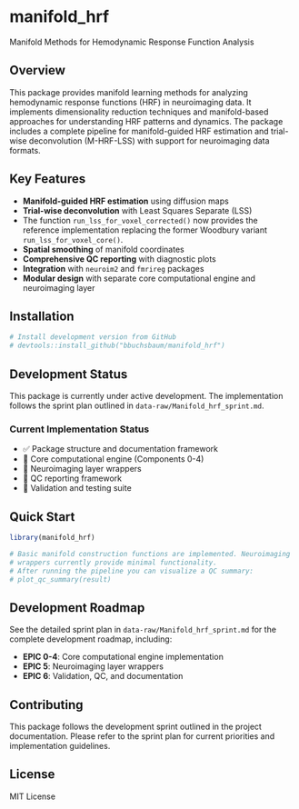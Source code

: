 # manifold_hrf

Manifold Methods for Hemodynamic Response Function Analysis

## Overview

This package provides manifold learning methods for analyzing hemodynamic response functions (HRF) in neuroimaging data. It implements dimensionality reduction techniques and manifold-based approaches for understanding HRF patterns and dynamics. The package includes a complete pipeline for manifold-guided HRF estimation and trial-wise deconvolution (M-HRF-LSS) with support for neuroimaging data formats.

## Key Features

- **Manifold-guided HRF estimation** using diffusion maps
- **Trial-wise deconvolution** with Least Squares Separate (LSS)
- The function `run_lss_for_voxel_corrected()` now provides the
  reference implementation replacing the former Woodbury variant
  `run_lss_for_voxel_core()`.
- **Spatial smoothing** of manifold coordinates
- **Comprehensive QC reporting** with diagnostic plots
- **Integration** with `neuroim2` and `fmrireg` packages
- **Modular design** with separate core computational engine and neuroimaging layer

## Installation

```r
# Install development version from GitHub
# devtools::install_github("bbuchsbaum/manifold_hrf")
```

## Development Status

This package is currently under active development. The implementation follows the sprint plan outlined in `data-raw/Manifold_hrf_sprint.md`.

### Current Implementation Status

- ✅ Package structure and documentation framework
- 🚧 Core computational engine (Components 0-4)
- 🚧 Neuroimaging layer wrappers  
- 🚧 QC reporting framework
- 🚧 Validation and testing suite

## Quick Start

```r
library(manifold_hrf)

# Basic manifold construction functions are implemented. Neuroimaging
# wrappers currently provide minimal functionality.
# After running the pipeline you can visualize a QC summary:
# plot_qc_summary(result)
```

## Development Roadmap

See the detailed sprint plan in `data-raw/Manifold_hrf_sprint.md` for the complete development roadmap, including:

- **EPIC 0-4**: Core computational engine implementation
- **EPIC 5**: Neuroimaging layer wrappers
- **EPIC 6**: Validation, QC, and documentation

## Contributing

This package follows the development sprint outlined in the project documentation. Please refer to the sprint plan for current priorities and implementation guidelines.

## License

MIT License 